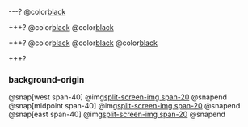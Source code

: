 ---?
@color[black](Padding)

+++?
@color[black](Padding)
@color[black](Background-origin)

+++?
@color[black](Padding)
@color[black](Background-origin)
@color[black](Border-clip)

+++?

### background-origin

@snap[west span-40]
@img[split-screen-img span-20](template/img/padding-box.png)
@snapend
@snap[midpoint span-40]
@img[split-screen-img span-20](template/img/border-box.png)
@snapend
@snap[east span-40]
@img[split-screen-img span-20](template/img/content-box.png)
@snapend

